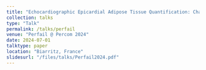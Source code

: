 ```yaml
---
title: "Echocardiographic Epicardial Adipose Tissue Quantification: Challenges and Insights"
collection: talks
type: "Talk"
permalink: /talks/perfail
venue: "Perfail @ Percom 2024"
date: 2024-07-01
talktype: paper
location: "Biarritz, France"
slidesurl: "/files/talks/Perfail2024.pdf"
---
```

